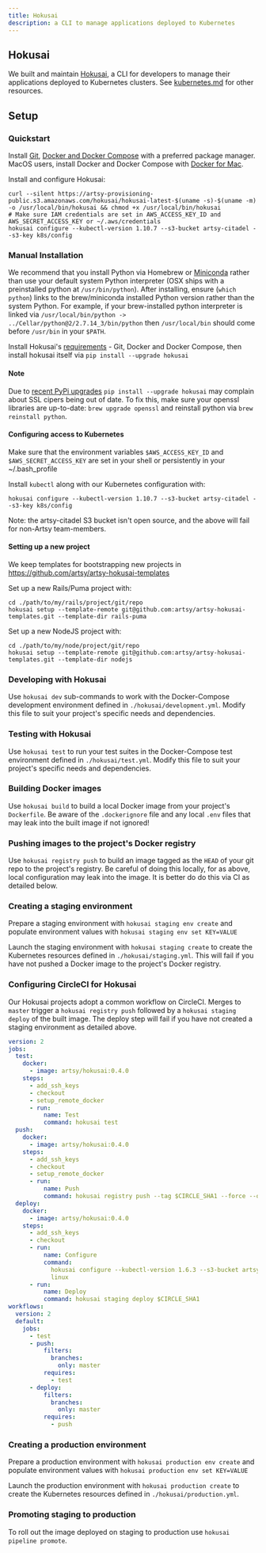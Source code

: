 ```yaml
---
title: Hokusai
description: a CLI to manage applications deployed to Kubernetes
---
```


## Hokusai

We built and maintain [Hokusai](https://github.com/artsy/hokusai), a CLI for developers to manage their
applications deployed to Kubernetes clusters. See [kubernetes.md](kubernetes.md) for other resources.

## Setup

### Quickstart

Install [Git](https://git-scm.com/), [Docker and Docker Compose](https://docs.docker.com/install) with a preferred package manager.  MacOS users, install Docker and Docker Compose with [Docker for Mac](https://docs.docker.com/docker-for-mac/install/).

Install and configure Hokusai:

```
curl --silent https://artsy-provisioning-public.s3.amazonaws.com/hokusai/hokusai-latest-$(uname -s)-$(uname -m) -o /usr/local/bin/hokusai && chmod +x /usr/local/bin/hokusai
# Make sure IAM credentials are set in AWS_ACCESS_KEY_ID and AWS_SECRET_ACCESS_KEY or ~/.aws/credentials
hokusai configure --kubectl-version 1.10.7 --s3-bucket artsy-citadel --s3-key k8s/config
```

### Manual Installation

We recommend that you install Python via Homebrew or [Miniconda](https://conda.io/miniconda.html) rather than use
your default system Python interpreter (OSX ships with a preinstalled python at `/usr/bin/python`). After
installing, ensure (`which python`) links to the brew/miniconda installed Python version rather than the system
Python. For example, if your brew-installed python interpreter is linked via
`/usr/local/bin/python -> ../Cellar/python@2/2.7.14_3/bin/python` then `/usr/local/bin` should come before
`/usr/bin` in your `$PATH`.

Install Hokusai's [requirements](https://github.com/artsy/hokusai#requirements) - Git, Docker and Docker Compose, then install hokusai itself via
`pip install --upgrade hokusai`

#### Note

Due to
[recent PyPi upgrades](https://gis.stackexchange.com/questions/278989/pip-no-longer-works-with-qgis-2-18-x-python-tls-version-no-longer-supported)
`pip install --upgrade hokusai` may complain about SSL cipers being out of date. To fix this, make sure your
openssl libraries are up-to-date: `brew upgrade openssl` and reinstall python via `brew reinstall python`.

#### Configuring access to Kubernetes

Make sure that the environment variables `$AWS_ACCESS_KEY_ID` and `$AWS_SECRET_ACCESS_KEY` are set in your shell or persistently in your ~/.bash_profile

Install `kubectl` along with our Kubernetes configuration with:

`hokusai configure --kubectl-version 1.10.7 --s3-bucket artsy-citadel --s3-key k8s/config`

Note: the artsy-citadel S3 bucket isn't open source, and the above will fail
for non-Artsy team-members.

#### Setting up a new project

We keep templates for bootstrapping new projects in https://github.com/artsy/artsy-hokusai-templates

Set up a new Rails/Puma project with:

```
cd ./path/to/my/rails/project/git/repo
hokusai setup --template-remote git@github.com:artsy/artsy-hokusai-templates.git --template-dir rails-puma
```

Set up a new NodeJS project with:

```
cd ./path/to/my/node/project/git/repo
hokusai setup --template-remote git@github.com:artsy/artsy-hokusai-templates.git --template-dir nodejs
```

### Developing with Hokusai

Use `hokusai dev` sub-commands to work with the Docker-Compose development environment defined in
`./hokusai/development.yml`. Modify this file to suit your project's specific needs and dependencies.

### Testing with Hokusai

Use `hokusai test` to run your test suites in the Docker-Compose test environment defined in `./hokusai/test.yml`.
Modify this file to suit your project's specific needs and dependencies.

### Building Docker images

Use `hokusai build` to build a local Docker image from your project's `Dockerfile`. Be aware of the `.dockerignore`
file and any local `.env` files that may leak into the built image if not ignored!

### Pushing images to the project's Docker registry

Use `hokusai registry push` to build an image tagged as the `HEAD` of your git repo to the project's registry. Be
careful of doing this locally, for as above, local configuration may leak into the image. It is better do do this
via CI as detailed below.

### Creating a staging environment

Prepare a staging environment with `hokusai staging env create` and populate environment values with
`hokusai staging env set KEY=VALUE`

Launch the staging environment with `hokusai staging create` to create the Kubernetes resources defined in
`./hokusai/staging.yml`. This will fail if you have not pushed a Docker image to the project's Docker registry.

### Configuring CircleCI for Hokusai

Our Hokusai projects adopt a common workflow on CircleCI. Merges to `master` trigger a `hokusai registry push`
followed by a `hokusai staging deploy` of the built image. The deploy step will fail if you have not created a
staging environment as detailed above.

```yml
version: 2
jobs:
  test:
    docker:
      - image: artsy/hokusai:0.4.0
    steps:
      - add_ssh_keys
      - checkout
      - setup_remote_docker
      - run:
          name: Test
          command: hokusai test
  push:
    docker:
      - image: artsy/hokusai:0.4.0
    steps:
      - add_ssh_keys
      - checkout
      - setup_remote_docker
      - run:
          name: Push
          command: hokusai registry push --tag $CIRCLE_SHA1 --force --overwrite
  deploy:
    docker:
      - image: artsy/hokusai:0.4.0
    steps:
      - add_ssh_keys
      - checkout
      - run:
          name: Configure
          command:
            hokusai configure --kubectl-version 1.6.3 --s3-bucket artsy-citadel --s3-key k8s/config --platform
            linux
      - run:
          name: Deploy
          command: hokusai staging deploy $CIRCLE_SHA1
workflows:
  version: 2
  default:
    jobs:
      - test
      - push:
          filters:
            branches:
              only: master
          requires:
            - test
      - deploy:
          filters:
            branches:
              only: master
          requires:
            - push
```

### Creating a production environment

Prepare a production environment with `hokusai production env create` and populate environment values with
`hokusai production env set KEY=VALUE`

Launch the production environment with `hokusai production create` to create the Kubernetes resources defined in
`./hokusai/production.yml`.

### Promoting staging to production

To roll out the image deployed on staging to production use `hokusai pipeline promote`.
